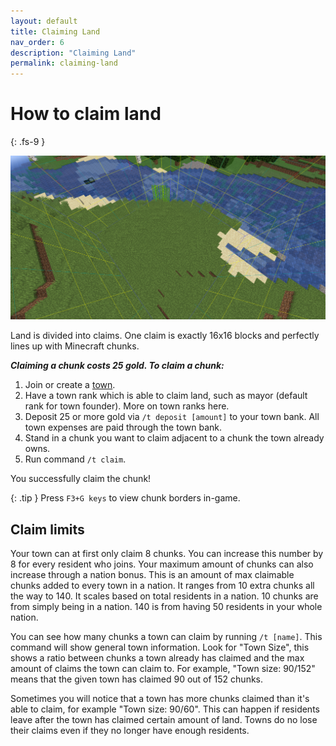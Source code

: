 ```yaml
---
layout: default
title: Claiming Land
nav_order: 6
description: "Claiming Land"
permalink: claiming-land
---
```


# How to claim land
{: .fs-9 }

<img src="/assets/images/chunk.png" alt="claim-chunk"/>

Land is divided into claims. One claim is exactly 16x16 blocks and perfectly lines up with Minecraft chunks.

***Claiming a chunk costs 25 gold. To claim a chunk:***

1. Join or create a [town].
2. Have a town rank which is able to claim land, such as mayor (default rank for town founder). More on town ranks here.
3. Deposit 25 or more gold via `/t deposit [amount]` to your town bank. All town expenses are paid through the town bank.
4. Stand in a chunk you want to claim adjacent to a chunk the town already owns.
5. Run command `/t claim`.

You successfully claim the chunk!

{: .tip }
Press `F3+G keys` to view chunk borders in-game.

## Claim limits

Your town can at first only claim 8 chunks. You can increase this number by 8 for every resident who joins. Your maximum amount of chunks can also increase through a nation bonus. This is an amount of max claimable chunks added to every town in a nation. It ranges from 10 extra chunks all the way to 140. It scales based on total residents in a nation. 10 chunks are from simply being in a nation. 140 is from having 50 residents in your whole nation.

You can see how many chunks a town can claim by running `/t [name]`. This command will show general town information. Look for "Town Size", this shows a ratio between chunks a town already has claimed and the max amount of claims the town can claim to. For example, "Town size: 90/152" means that the given town has claimed 90 out of 152 chunks.

Sometimes you will notice that a town has more chunks claimed than it's able to claim, for example "Town size: 90/60". This can happen if residents leave after the town has claimed certain amount of land. Towns do no lose their claims even if they no longer have enough residents.

[town]: /town-guide